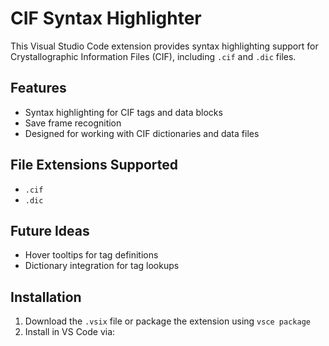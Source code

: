 # CIF Syntax Highlighter

This Visual Studio Code extension provides syntax highlighting support for Crystallographic Information Files (CIF), including `.cif` and `.dic` files.

## Features

- Syntax highlighting for CIF tags and data blocks
- Save frame recognition
- Designed for working with CIF dictionaries and data files

## File Extensions Supported

- `.cif`
- `.dic`

## Future Ideas

- Hover tooltips for tag definitions
- Dictionary integration for tag lookups

## Installation

1. Download the `.vsix` file or package the extension using `vsce package`
2. Install in VS Code via:
